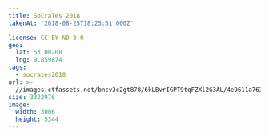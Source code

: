 ```yaml
---
title: SoCraTes 2018
takenAt: '2018-08-25T18:25:51.000Z'

license: CC BY-ND 3.0
geo:
  lat: 53.00208
  lng: 9.859874
tags:
  - socrates2018
url: >-
  //images.ctfassets.net/bncv3c2gt878/6kLBvrIGPT9tqFZXl2G3AL/4e9611a763f60815488803584cb0ed6d/socrates-2018_44354349272_o
size: 3322976
image:
  width: 3006
  height: 5344
---
```


